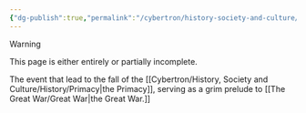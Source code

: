 ```yaml
---
{"dg-publish":true,"permalink":"/cybertron/history-society-and-culture/history/decepticon-uprising/"}
---
```

  
>[!warning] 
>This page is either entirely or partially incomplete. 

The event that lead to the fall of the [[Cybertron/History, Society and Culture/History/Primacy\|the Primacy]], serving as a grim prelude to [[The Great War/Great War\|the Great War.]]